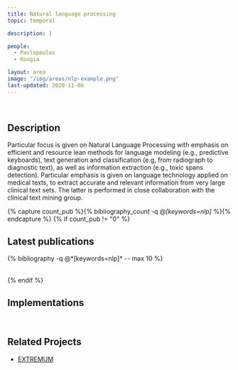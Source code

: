 ```yaml
---
title: Natural language processing
topic: temporal

description: |

people:
  - Pavlopoulos
  - Kougia

layout: area
image: "/img/areas/nlp-example.png"
last-updated: 2020-11-06
---
```


<br>

## Description

Particular focus is given on Natural Language Processing with emphasis on efficient and resource lean methods for language modeling (e.g., predictive keyboards), text generation and classification (e.g, from radiograph to diagnostic text), as well as information extraction (e.g., toxic spans detection). Particular emphasis is given on language technology applied on medical texts, to extract accurate and relevant information from very large clinical text sets. The latter is performed in close collaboration with the clinical text mining group.

{% capture count_pub %}{% bibliography_count -q @*[keywords=nlp]* %}{% endcapture %}
{% if count_pub != "0" %}
<br>

## Latest publications

<div class="publications">
    <table class="table">
        <tbody>
        <tr>
          {% bibliography -q @*[keywords=nlp]*  -- max 10 %}
        </tr>
        </tbody>
    </table>
</div>
{% endif %}
 
 <br>
 
## Implementations


<br>

## Related Projects

- [EXTREMUM](../projects/extremum.html)

